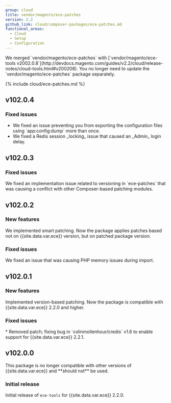 ```yaml
---
group: cloud
title: vendor/magento/ece-patches
version: 2.2
github_link: cloud/composer-packages/ece-patches.md
functional_areas:
  - Cloud
  - Setup
  - Configuration
---
```


<div class="bs-callout bs-callout-warning" markdown="1">
We merged `vendor/magento/ece-patches` with [`vendor/magento/ece-tools v2002.0.8`](http://devdocs.magento.com/guides/v2.2/cloud/release-notes/cloud-tools.html#v200208). You no longer need to update the `vendor/magento/ece-patches` package separately.
</div>

{% include cloud/ece-patches.md %}

## v102.0.4

### Fixed issues

-   <!--  MAGECLOUD-1567  -->We fixed an issue preventing you from exporting the configuration files using `app:config:dump` more than once.

-   <!--  MAGECLOUD-1582  -->We fixed a Redis session _locking_ issue that caused an _Admin_ login delay.

## v102.0.3

### Fixed issues
<!--MAGECLOUD-1450-->We fixed an implementation issue related to versioning in `ece-patches` that was causing a conflict with other Composer-based patching modules.

## v102.0.2

### New features
<!--MAGECLOUD-1090-->We implemented smart patching. Now the package applies patches based not on {{site.data.var.ece}} version, but on patched package version.

### Fixed issues
<!--MAGECLOUD-1310-->We fixed an issue that was causing PHP memory issues during import.

## v102.0.1

### New features
Implemented version-based patching. Now the package is compatible with {{site.data.var.ece}} 2.2.0 and higher.

### Fixed issues
<!--MAGECLOUD-1033-->* Removed patch; fixing bug in `colinmollenhour/credis` v1.6 to enable support for {{site.data.var.ece}} 2.2.1.

## v102.0.0
<div class="bs-callout bs-callout-warning" markdown="1">
This package is no longer compatible with other versions of {{site.data.var.ece}} and **should not** be used.
</div>

### Initial release
Initial release of `ece-tools` for {{site.data.var.ece}} 2.2.0.
